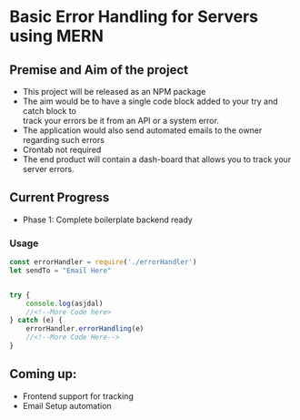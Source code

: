 # Basic Error Handling for Servers using MERN

## Premise and Aim of the project
- This project will be released as an NPM package
- The aim would be to have a single code block added to your try and catch block to <br>
  track your errors be it from an API or a system error.
- The application would also send automated emails to the owner regarding such errors
- Crontab not required
- The end product will contain a dash-board that allows you to track your server errors.

## Current Progress
- Phase 1: Complete boilerplate backend ready

### Usage
```js
const errorHandler = require('./errorHandler')
let sendTo = "Email Here"


try {
    console.log(asjdal)
    //<!--More Code here>
} catch (e) {
    errorHandler.errorHandling(e)
    //<!--More Code Here-->
}
```

## Coming up:
- Frontend support for tracking
- Email Setup automation

